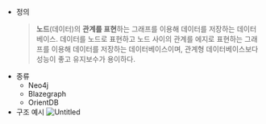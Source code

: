 - 정의
  > **노드**(데이터)의 **관계를 표현**하는 그래프를 이용해 데이터를 저장하는 데이터베이스.
  > 데이터를 노드로 표현하고 노드 사이의 관계를 에지로 표현하는 그래프를 이용해 데이터를 저장하는 데이터베이스이며, 관계형 데이터베이스보다 성능이 좋고 유지보수가 용이하다.
- 종류
  - Neo4j
  - Blazegraph
  - OrientDB
- 구조 예시
  ![Untitled](https://upload.wikimedia.org/wikipedia/commons/thumb/3/3a/GraphDatabase_PropertyGraph.png/462px-GraphDatabase_PropertyGraph.png)
